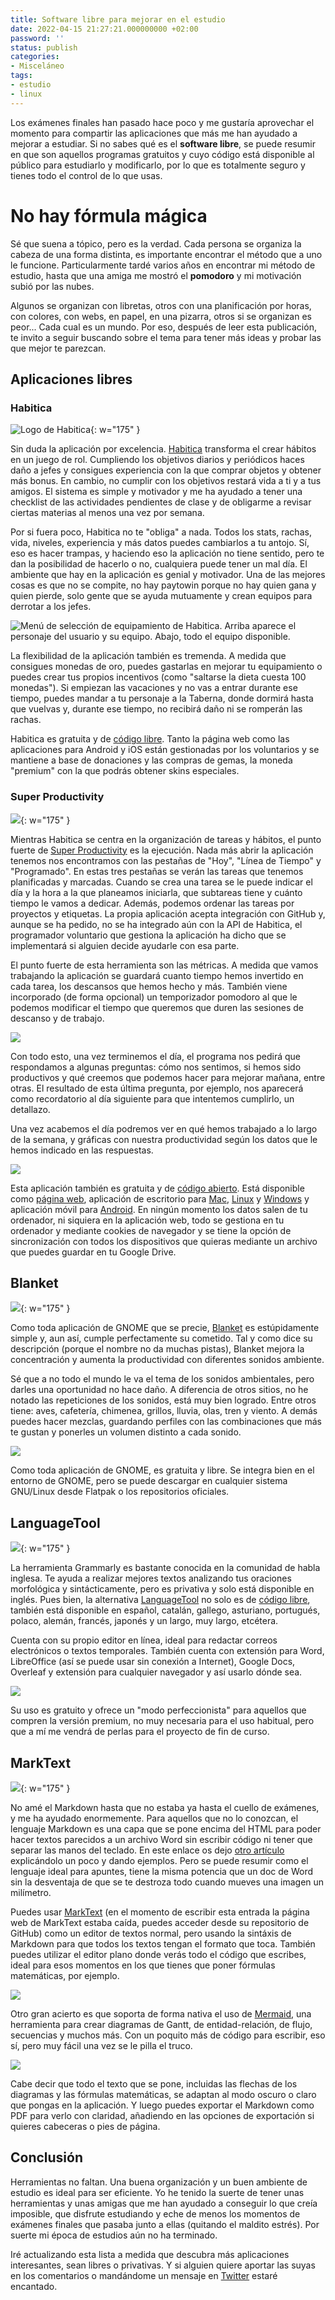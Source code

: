```yaml
---
title: Software libre para mejorar en el estudio
date: 2022-04-15 21:27:21.000000000 +02:00
password: ''
status: publish
categories:
- Misceláneo
tags:
- estudio
- linux
---
```


Los exámenes finales han pasado hace poco y me gustaría aprovechar el momento para compartir las aplicaciones que más me han ayudado a mejorar a estudiar. Si no sabes qué es el **software libre**, se puede resumir en que son aquellos programas gratuitos y cuyo código está disponible al público para estudiarlo y modificarlo, por lo que es totalmente seguro y tienes todo el control de lo que usas.

# No hay fórmula mágica

Sé que suena a tópico, pero es la verdad. Cada persona se organiza la cabeza de una forma distinta, es importante encontrar el método que a uno le funcione. Particularmente tardé varios años en encontrar mi método de estudio, hasta que una amiga me mostró el **pomodoro** y mi motivación subió por las nubes.

Algunos se organizan con libretas, otros con una planificación por horas, con colores, con webs, en papel, en una pizarra, otros si se organizan es peor... Cada cual es un mundo. Por eso, después de leer esta publicación, te invito a seguir buscando sobre el tema para tener más ideas y probar las que mejor te parezcan.


## Aplicaciones libres

### Habitica

![Logo de Habitica](/assets/2022/04/Icon.png){: w="175" }


Sin duda la aplicación por excelencia. [Habitica](https://habitica.com) transforma el crear hábitos en un juego de rol. Cumpliendo los objetivos diarios y periódicos haces daño a jefes y consigues experiencia con la que comprar objetos y obtener más bonus. En cambio, no cumplir con los objetivos restará vida a ti y a tus amigos. El sistema es simple y motivador y me ha ayudado a tener una checklist de las actividades pendientes de clase y de obligarme a revisar ciertas materias al menos una vez por semana.

Por si fuera poco, Habitica no te "obliga" a nada. Todos los stats, rachas, vida, niveles, experiencia y más datos puedes cambiarlos a tu antojo. Sí, eso es hacer trampas, y haciendo eso la aplicación no tiene sentido, pero te dan la posibilidad de hacerlo o no, cualquiera puede tener un mal día. El ambiente que hay en la aplicación es genial y motivador. Una de las mejores cosas es que no se compite, no hay paytowin porque no hay quien gana y quien pierde, solo gente que se ayuda mutuamente y crean equipos para derrotar a los jefes.

![Menú de selección de equipamiento de Habitica. Arriba aparece el personaje del usuario y su equipo. Abajo, todo el equipo disponible.](/assets/2022/04/Equipment.png)

La flexibilidad de la aplicación también es tremenda. A medida que consigues monedas de oro, puedes gastarlas en mejorar tu equipamiento o puedes crear tus propios incentivos (como "saltarse la dieta cuesta 100 monedas"). Si empiezan las vacaciones y no vas a entrar durante ese tiempo, puedes mandar a tu personaje a la Taberna, donde dormirá hasta que vuelvas y, durante ese tiempo, no recibirá daño ni se romperán las rachas.

Habitica es gratuita y de [código libre](https://github.com/HabitRPG/habitica). Tanto la página web como las aplicaciones para Android y iOS están gestionadas por los voluntarios y se mantiene a base de donaciones y las compras de gemas, la moneda "premium" con la que podrás obtener skins especiales.

### Super Productivity

![](/assets/2022/04/favicon-192x192.png){: w="175" }

Mientras Habitica se centra en la organización de tareas y hábitos, el punto fuerte de <a href="https://super-productivity.com/" target="_blank">Super Productivity</a> es la ejecución. Nada más abrir la aplicación tenemos nos encontramos con las pestañas de "Hoy", "Línea de Tiempo" y "Programado". En estas tres pestañas se verán las tareas que tenemos planificadas y marcadas. Cuando se crea una tarea se le puede indicar el día y la hora a la que planeamos iniciarla, que subtareas tiene y cuánto tiempo le vamos a dedicar. Además, podemos ordenar las tareas por proyectos y etiquetas. La propia aplicación acepta integración con GitHub y, aunque se ha pedido, no se ha integrado aún con la API de Habitica, el programador voluntario que gestiona la aplicación ha dicho que se implementará si alguien decide ayudarle con esa parte.

El punto fuerte de esta herramienta son las métricas. A medida que vamos trabajando la aplicación se guardará cuanto tiempo hemos invertido en cada tarea, los descansos que hemos hecho y más. También viene incorporado (de forma opcional) un temporizador pomodoro al que le podemos modificar el tiempo que queremos que duren las sesiones de descanso y de trabajo.

![](/assets/2022/04/ImbzLIa.png)

Con todo esto, una vez terminemos el día, el programa nos pedirá que respondamos a algunas preguntas: cómo nos sentimos, si hemos sido productivos y qué creemos que podemos hacer para mejorar mañana, entre otras. El resultado de esta última pregunta, por ejemplo, nos aparecerá como recordatorio al día siguiente para que intentemos cumplirlo, un detallazo.

Una vez acabemos el día podremos ver en qué hemos trabajado a lo largo de la semana, y gráficas con nuestra productividad según los datos que le hemos indicado en las respuestas.

![](/assets/2022/04/16vSaeZ.png)

Esta aplicación también es gratuita y de <a href="https://github.com/johannesjo/super-productivity" target="_blank">código abierto</a>. Está disponible como <a href="https://app.super-productivity.com/" target="_blank">página web</a>, aplicación de escritorio para <a href="https://apps.apple.com/de/app/super-productivity/id1482572463?l=en&amp;mt=12" target="_blank">Mac</a>, <a href="https://github.com/johannesjo/super-productivity/releases" target="_blank">Linux</a> y <a href="https://www.microsoft.com/store/apps/9nhfvg8361tw?cid=storebadge&amp;ocid=badge" target="_blank">Windows</a> y aplicación móvil para <a href="https://play.google.com/store/apps/details?id=com.superproductivity.superproductivity" target="_blank">Android</a>. En ningún momento los datos salen de tu ordenador, ni siquiera en la aplicación web, todo se gestiona en tu ordenador y mediante cookies de navegador y se tiene la opción de sincronización con todos los dispositivos que quieras mediante un archivo que puedes guardar en tu Google Drive.

## Blanket

![](/assets/2022/04/com.rafaelmardojai.Blanket.svg){: w="175" }

Como toda aplicación de GNOME que se precie, <a href="https://apps.gnome.org/es/app/com.rafaelmardojai.Blanket/" target="_blank">Blanket</a> es estúpidamente simple y, aun así, cumple perfectamente su cometido. Tal y como dice su descripción (porque el nombre no da muchas pistas), Blanket mejora la concentración y aumenta la productividad con diferentes sonidos ambiente.

Sé que a no todo el mundo le va el tema de los sonidos ambientales, pero darles una oportunidad no hace daño. A diferencia de otros sitios, no he notado las repeticiones de los sonidos, está muy bien logrado. Entre otros tiene: aves, cafetería, chimenea, grillos, lluvia, olas, tren y viento. A demás puedes hacer mezclas, guardando perfiles con las combinaciones que más te gustan y ponerles un volumen distinto a cada sonido.

![](/assets/2022/04/screenshot-1.png)

Como toda aplicación de GNOME, es gratuita y libre. Se integra bien en el entorno de GNOME, pero se puede descargar en cualquier sistema GNU/Linux desde Flatpak o los repositorios oficiales.

## LanguageTool

![](/assets/2022/04/LanguageTool_Logo_%282018%29.svg){: w="175" }

La herramienta Grammarly es bastante conocida en la comunidad de habla inglesa. Te ayuda a realizar mejores textos analizando tus oraciones morfológica y sintácticamente, pero es privativa y solo está disponible en inglés. Pues bien, la alternativa <a href="https://languagetool.org/es" target="_blank">LanguageTool</a> no solo es de <a href="https://github.com/languagetool-org/" target="_blank">código libre</a>, también está disponible en español, catalán, gallego, asturiano, portugués, polaco, alemán, francés, japonés y un largo, muy largo, etcétera.

Cuenta con su propio editor en línea, ideal para redactar correos electrónicos o textos temporales. También cuenta con extensión para Word, LibreOffice (así se puede usar sin conexión a Internet), Google Docs, Overleaf y extensión para cualquier navegador y así usarlo dónde sea.

![](/assets/2022/04/BhV0Cfu.png)

Su uso es gratuito y ofrece un "modo perfeccionista" para aquellos que compren la versión premium, no muy necesaria para el uso habitual, pero que a mí me vendrá de perlas para el proyecto de fin de curso.

## MarkText

![](/assets/2022/04/logo-small.png){: w="175" }

No amé el Markdown hasta que no estaba ya hasta el cuello de exámenes, y me ha ayudado enormemente. Para aquellos que no lo conozcan, el lenguaje Markdown es una capa que se pone encima del HTML para poder hacer textos parecidos a un archivo Word sin escribir código ni tener que separar las manos del teclado. En este enlace os dejo <a href="https://miguelpaz.github.io/markdown-para-periodistas.html" target="_blank">otro artículo</a> explicándolo un poco y dando ejemplos. Pero se puede resumir como el lenguaje ideal para apuntes, tiene la misma potencia que un doc de Word sin la desventaja de que se te destroza todo cuando mueves una imagen un milímetro.

Puedes usar <a href="https://marktext.app/" target="_blank">MarkText</a> (en el momento de escribir esta entrada la página web de MarkText estaba caída, puedes acceder desde su repositorio de GitHub) como un editor de textos normal, pero usando la sintáxis de Markdown para que todos los textos tengan el formato que toca. También puedes utilizar el editor plano donde verás todo el código que escribes, ideal para esos momentos en los que tienes que poner fórmulas matemáticas, por ejemplo.

![](/assets/2022/04/marktext.png)

Otro gran acierto es que soporta de forma nativa el uso de <a href="https://mermaid-js.github.io/mermaid/#/classDiagram" target="_blank">Mermaid</a>, una herramienta para crear diagramas de Gantt, de entidad-relación, de flujo, secuencias y muchos más. Con un poquito más de código para escribir, eso sí, pero muy fácil una vez se le pilla el truco.

![](/assets/2022/04/NUENGmE.png)

Cabe decir que todo el texto que se pone, incluidas las flechas de los diagramas y las fórmulas matemáticas, se adaptan al modo oscuro o claro que pongas en la aplicación. Y luego puedes exportar el Markdown como PDF para verlo con claridad, añadiendo en las opciones de exportación si quieres cabeceras o pies de página.

## Conclusión

Herramientas no faltan. Una buena organización y un buen ambiente de estudio es ideal para ser eficiente. Yo he tenido la suerte de tener unas herramientas y unas amigas que me han ayudado a conseguir lo que creía imposible, que disfrute estudiando y eche de menos los momentos de exámenes finales que pasaba junto a ellas (quitando el maldito estrés). Por suerte mi época de estudios aún no ha terminado.

Iré actualizando esta lista a medida que descubra más aplicaciones interesantes, sean libres o privativas. Y si alguien quiere aportar las suyas en los comentarios o mandándome un mensaje en <a href="https://twitter.com/OckhamOdyssey" target="_blank">Twitter</a> estaré encantado.
